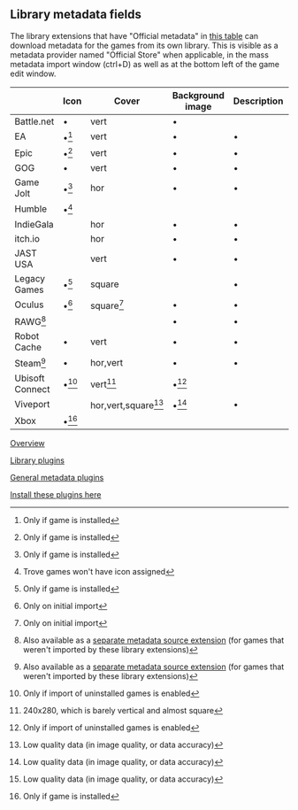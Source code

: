 ## Library metadata fields

The library extensions that have "Official metadata" in [this table](./libraries.md) can download metadata for the games from its own library. This is visible as a metadata provider named "Official Store" when applicable, in the mass metadata import window (ctrl+D) as well as at the bottom left of the game edit window.

|                 | Icon  | Cover               | Background image | Description | User ratings | Install size | Tags | Language selection |
| --------------- | ----- | ------------------- | ---------------- | ----------- | ------------ | ------------ | ---- | ------------------ |
| Battle.net      | •     | vert                | •                |             |              |              |      |                    |
| EA              | •[^1] | vert                | •                | •           |              |              |      |                    |
| Epic            | •[^1] | vert                | •                | •           |              |              |      |                    |
| GOG             | •     | vert                | •                | •           | •            | •            | •    | •                  |
| Game Jolt       | •[^1] | hor                 | •                | •           |              |              |      |                    |
| Humble          | •[^3] |                     |                  |             |              |              |      |                    |
| IndieGala       |       | hor                 | •                | •           |              |              |      |                    |
| itch.io         |       | hor                 | •                | •           | •            |              |      |                    |
| JAST USA        |       | vert                | •                | •           |              |              |      |                    |
| Legacy Games    | •[^1] | square              |                  | •           |              | •            |      |                    |
| Oculus          | •[^4] | square[^4]          | •                | •           | •            | •            | •    |                    |
| RAWG[^5]        |       |                     | •                | •           | •            |              | •    |                    |
| Robot Cache     | •     | vert                | •                | •           |              | •            | ?    |                    |
| Steam[^5]       | •     | hor,vert            | •                | •           | •            |              | •    | •                  |
| Ubisoft Connect | •[^2] | vert[^6]            | •[^2]            |             |              |              |      |                    |
| Viveport        |       | hor,vert,square[^7] | •[^7]            | •           |              | •[^7]        |      |                    |
| Xbox            | •[^1] |                     |                  |             |              |              |      |                    |

[^1]: Only if game is installed
[^2]: Only if import of uninstalled games is enabled
[^3]: Trove games won't have icon assigned
[^4]: Only on initial import
[^5]: Also available as a [separate metadata source extension](./metadata.md) (for games that weren't imported by these library extensions)
[^6]: 240x280, which is barely vertical and almost square
[^7]: Low quality data (in image quality, or data accuracy)

[Overview](./README.md)

[Library plugins](./libraries.md)

[General metadata plugins](./metadata.md)

[Install these plugins here](https://playnite.link/addons.html)
